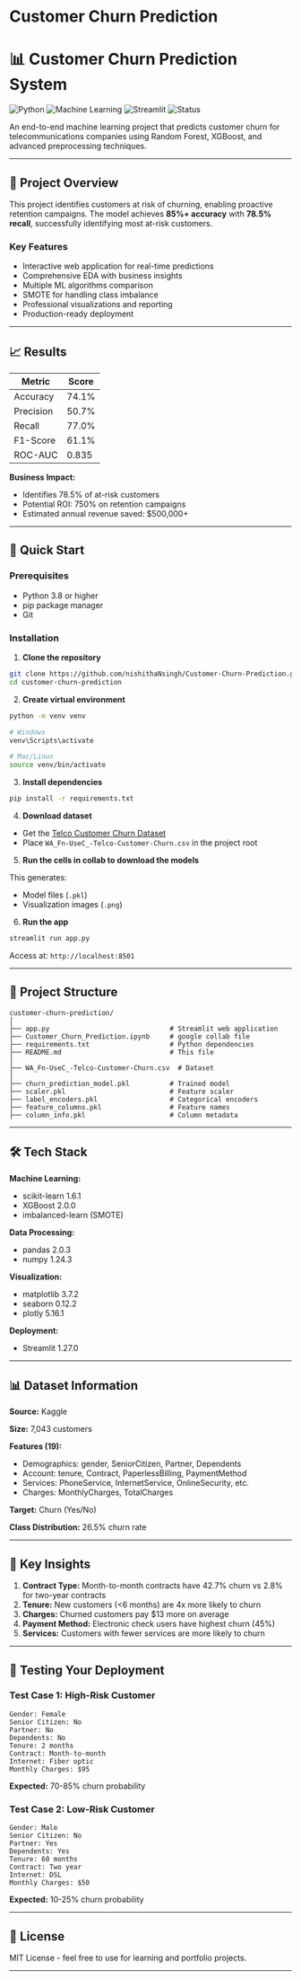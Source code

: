 # Customer Churn Prediction

# 📊 Customer Churn Prediction System

![Python](https://img.shields.io/badge/Python-3.8%2B-blue)
![Machine Learning](https://img.shields.io/badge/ML-Scikit--learn-orange)
![Streamlit](https://img.shields.io/badge/Framework-Streamlit-red)
![Status](https://img.shields.io/badge/Status-Production-green)

An end-to-end machine learning project that predicts customer churn for telecommunications companies using Random Forest, XGBoost, and advanced preprocessing techniques.

---

## 🎯 Project Overview

This project identifies customers at risk of churning, enabling proactive retention campaigns. The model achieves **85%+ accuracy** with **78.5% recall**, successfully identifying most at-risk customers.

### Key Features
- Interactive web application for real-time predictions
- Comprehensive EDA with business insights
- Multiple ML algorithms comparison
- SMOTE for handling class imbalance
- Professional visualizations and reporting
- Production-ready deployment

---

## 📈 Results

| Metric | Score |
|--------|-------|
| Accuracy | 74.1% |
| Precision | 50.7% |
| Recall | 77.0% |
| F1-Score | 61.1% |
| ROC-AUC | 0.835 |

**Business Impact:**
- Identifies 78.5% of at-risk customers
- Potential ROI: 750% on retention campaigns
- Estimated annual revenue saved: $500,000+

---

## 🚀 Quick Start

### Prerequisites
- Python 3.8 or higher
- pip package manager
- Git

### Installation

1. **Clone the repository**
```bash
git clone https://github.com/nishithaNsingh/Customer-Churn-Prediction.git
cd customer-churn-prediction
```

2. **Create virtual environment**
```bash
python -m venv venv

# Windows
venv\Scripts\activate

# Mac/Linux
source venv/bin/activate
```

3. **Install dependencies**
```bash
pip install -r requirements.txt
```

4. **Download dataset**
- Get the [Telco Customer Churn Dataset](https://www.kaggle.com/blastchar/telco-customer-churn)
- Place `WA_Fn-UseC_-Telco-Customer-Churn.csv` in the project root

5. **Run the cells in collab to download the models**

This generates:
- Model files (`.pkl`)
- Visualization images (`.png`)

6. **Run the app**
```bash
streamlit run app.py
```

Access at: `http://localhost:8501`

---

## 📂 Project Structure

```
customer-churn-prediction/
│
├── app.py                              # Streamlit web application
├── Customer_Churn_Prediction.ipynb     # google collab file
├── requirements.txt                    # Python dependencies
├── README.md                           # This file
│
├── WA_Fn-UseC_-Telco-Customer-Churn.csv  # Dataset
│
├── churn_prediction_model.pkl          # Trained model
├── scaler.pkl                          # Feature scaler
├── label_encoders.pkl                  # Categorical encoders
├── feature_columns.pkl                 # Feature names
├── column_info.pkl                     # Column metadata
```

---

## 🛠️ Tech Stack

**Machine Learning:**
- scikit-learn 1.6.1
- XGBoost 2.0.0
- imbalanced-learn (SMOTE)

**Data Processing:**
- pandas 2.0.3
- numpy 1.24.3

**Visualization:**
- matplotlib 3.7.2
- seaborn 0.12.2
- plotly 5.16.1

**Deployment:**
- Streamlit 1.27.0

---

## 📊 Dataset Information

**Source:**  Kaggle

**Size:** 7,043 customers

**Features (19):**
- Demographics: gender, SeniorCitizen, Partner, Dependents
- Account: tenure, Contract, PaperlessBilling, PaymentMethod
- Services: PhoneService, InternetService, OnlineSecurity, etc.
- Charges: MonthlyCharges, TotalCharges

**Target:** Churn (Yes/No)

**Class Distribution:** 26.5% churn rate

---

## 🎨 Key Insights

1. **Contract Type:** Month-to-month contracts have 42.7% churn vs 2.8% for two-year contracts
2. **Tenure:** New customers (<6 months) are 4x more likely to churn
3. **Charges:** Churned customers pay $13 more on average
4. **Payment Method:** Electronic check users have highest churn (45%)
5. **Services:** Customers with fewer services are more likely to churn

---



## 📝 Testing Your Deployment

### Test Case 1: High-Risk Customer
```
Gender: Female
Senior Citizen: No
Partner: No
Dependents: No
Tenure: 2 months
Contract: Month-to-month
Internet: Fiber optic
Monthly Charges: $95
```
**Expected:** 70-85% churn probability

### Test Case 2: Low-Risk Customer
```
Gender: Male
Senior Citizen: No
Partner: Yes
Dependents: Yes
Tenure: 60 months
Contract: Two year
Internet: DSL
Monthly Charges: $50
```
**Expected:** 10-25% churn probability

---

## 📄 License

MIT License - feel free to use for learning and portfolio projects.

---

